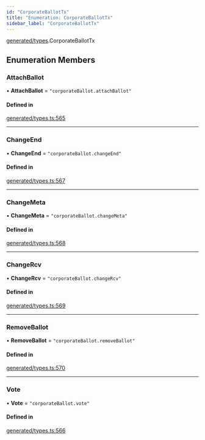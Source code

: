 ```yaml
---
id: "CorporateBallotTx"
title: "Enumeration: CorporateBallotTx"
sidebar_label: "CorporateBallotTx"
---
```


[generated/types](../../../../modules/Generated/Types/Types.md).CorporateBallotTx

## Enumeration Members

### AttachBallot

• **AttachBallot** = ``"corporateBallot.attachBallot"``

#### Defined in

[generated/types.ts:565](https://github.com/PolymeshAssociation/polymesh-sdk/blob/31fdce23/src/generated/types.ts#L565)

___

### ChangeEnd

• **ChangeEnd** = ``"corporateBallot.changeEnd"``

#### Defined in

[generated/types.ts:567](https://github.com/PolymeshAssociation/polymesh-sdk/blob/31fdce23/src/generated/types.ts#L567)

___

### ChangeMeta

• **ChangeMeta** = ``"corporateBallot.changeMeta"``

#### Defined in

[generated/types.ts:568](https://github.com/PolymeshAssociation/polymesh-sdk/blob/31fdce23/src/generated/types.ts#L568)

___

### ChangeRcv

• **ChangeRcv** = ``"corporateBallot.changeRcv"``

#### Defined in

[generated/types.ts:569](https://github.com/PolymeshAssociation/polymesh-sdk/blob/31fdce23/src/generated/types.ts#L569)

___

### RemoveBallot

• **RemoveBallot** = ``"corporateBallot.removeBallot"``

#### Defined in

[generated/types.ts:570](https://github.com/PolymeshAssociation/polymesh-sdk/blob/31fdce23/src/generated/types.ts#L570)

___

### Vote

• **Vote** = ``"corporateBallot.vote"``

#### Defined in

[generated/types.ts:566](https://github.com/PolymeshAssociation/polymesh-sdk/blob/31fdce23/src/generated/types.ts#L566)
